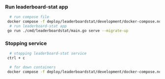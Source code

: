 ### Run leaderboard-stat app

```bash
  # run compose file
 docker compose -f deploy/leaderboardstat/development/docker-compose.no-service.yml up
  # run leaderboard-stat app
 go run ./cmd/leaderboardstat/main.go serve --migrate-up

```

### Stopping service

```bash
  # stopping leaderboard-stat service
 ctrl + c
 
  # for down containers
 docker compose -f deploy/leaderboardstat/development/docker-compose.no-service.yml down
```